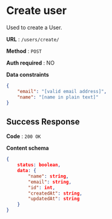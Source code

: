 # Create user

Used to create a  User.

**URL** : `/users/create/`

**Method** : `POST`

**Auth required** : NO

**Data constraints**

```json
{
    "email": "[valid email address]",
    "name": "[name in plain text]"
}
```


## Success Response

**Code** : `200 OK`

**Content schema**

```json
{
    status: boolean,
    data: {
        "name": string,
        "email": string,
        "id": int,
        "createdAt": string,
        "updatedAt": string
    }
}
```